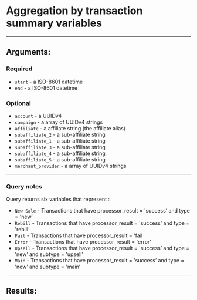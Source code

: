 # Aggregation by transaction summary variables

____

## Arguments:

### Required
* `start` - a ISO-8601 datetime
* `end` - a ISO-8601 datetime

### Optional
* `account` - a UUIDv4
* `campaign` -  a array of UUIDv4 strings
* `affiliate` -  a affiliate string (the affiliate alias)
* `subaffiliate_2` -  a sub-affiliate string
* `subaffiliate_1` -  a sub-affiliate string
* `subaffiliate_3` -  a sub-affiliate string
* `subaffiliate_4` -  a sub-affiliate string
* `subaffiliate_5` -  a sub-affiliate string
* `merchant_provider` -  a array of UUIDv4 strings

---
### Query notes

Query returns six variables that represent :
* `New Sale` -  Transactions that have processor_result = 'success’ and type = 'new’
* `Rebill` - Transactions that have processor_result = 'success’ and type = 'rebill’
* `Fail` - Transactions that have processor_result = 'fail
* `Error` - Transactions that have processor_result = 'error'
* `Upsell` - Transactions that have processor_result = 'success’ and type = 'new’ and subtype = 'upsell’
* `Main` - Transactions that have processor_result = 'success’ and type = 'new’ and subtype = 'main’


---
## Results:

```
```
